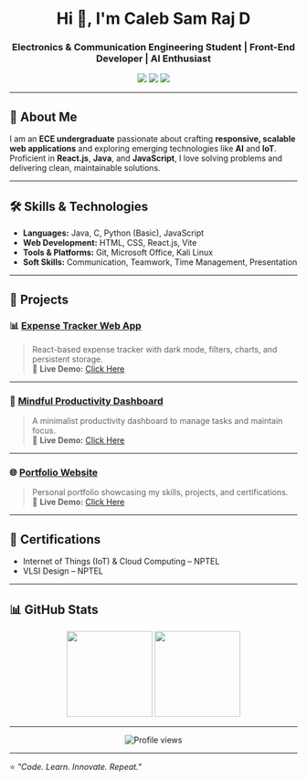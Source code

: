 <h1 align="center">Hi 👋, I'm Caleb Sam Raj D</h1>
<h3 align="center">Electronics & Communication Engineering Student | Front-End Developer | AI Enthusiast</h3>

<p align="center">
  <a href="https://linkedin.com/in/caleb-samraj-d-b08562321"><img src="https://img.shields.io/badge/LinkedIn-Connect-blue?style=for-the-badge&logo=linkedin"></a>
  <a href="mailto:calebsamraj0@gmail.com"><img src="https://img.shields.io/badge/Email-Contact-red?style=for-the-badge&logo=gmail"></a>
  <a href="https://github.com/CalebSamraj14"><img src="https://img.shields.io/badge/GitHub-Profile-black?style=for-the-badge&logo=github"></a>
</p>

---

## 🚀 About Me
I am an **ECE undergraduate** passionate about crafting **responsive, scalable web applications** and exploring emerging technologies like **AI** and **IoT**.  
Proficient in **React.js**, **Java**, and **JavaScript**, I love solving problems and delivering clean, maintainable solutions.

---

## 🛠 Skills & Technologies
- **Languages:** Java, C, Python (Basic), JavaScript  
- **Web Development:** HTML, CSS, React.js, Vite  
- **Tools & Platforms:** Git, Microsoft Office, Kali Linux  
- **Soft Skills:** Communication, Teamwork, Time Management, Presentation  

---

## 💼 Projects

### 📊 [Expense Tracker Web App](https://github.com/CalebSamraj14/expense-tracker)  
> React-based expense tracker with dark mode, filters, charts, and persistent storage.  
🔗 **Live Demo:** [Click Here](https://calebsamraj14.github.io/expense-tracker)

---

### 🧠 [Mindful Productivity Dashboard](https://github.com/CalebSamraj14/Mindful-Productivity-Dashboard)  
> A minimalist productivity dashboard to manage tasks and maintain focus.  
🔗 **Live Demo:** [Click Here](https://calebsamraj14.github.io/Mindful-Productivity-Dashboard/)

---

### 🌐 [Portfolio Website](https://github.com/CalebSamraj14/caleb-portfolio)  
> Personal portfolio showcasing my skills, projects, and certifications.  
🔗 **Live Demo:** [Click Here](https://calebsamraj14.github.io/caleb-portfolio/)

---

## 📜 Certifications
- Internet of Things (IoT) & Cloud Computing – NPTEL  
- VLSI Design – NPTEL  

---

## 📊 GitHub Stats
<p align="center">
  <img src="https://github-readme-stats.vercel.app/api?username=CalebSamraj14&show_icons=true&theme=tokyonight" height="150"/>
  <img src="https://github-readme-stats.vercel.app/api/top-langs/?username=CalebSamraj14&layout=compact&theme=tokyonight" height="150"/>
</p>

---

<p align="center">
  <img src="https://komarev.com/ghpvc/?username=CalebSamraj14&color=blue&style=flat-square" alt="Profile views"/>
</p>

---

⭐ *"Code. Learn. Innovate. Repeat."*
